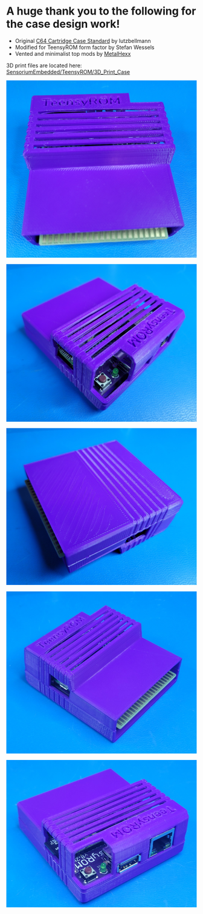 # A huge thank you to the following for the case design work!

* Original [C64 Cartridge Case Standard](https://www.thingiverse.com/thing:3932024) by lutzbellmann
* Modified for TeensyROM form factor by Stefan Wessels 
* Vented and minimalist top mods by [MetalHexx](https://github.com/MetalHexx)

3D print files are located here: [SensoriumEmbedded/TeensyROM/3D_Print_Case](/3D_Print_Case/)

![case front](../media/case/case_front.jpg)

![case back](../media/case/case_back.jpg)

![case bottom](../media/case/case_bot.jpg)

![case back](../media/case/case-front-corner.jpg)

![case bottom](../media/case/case-rear-corner.jpg)

